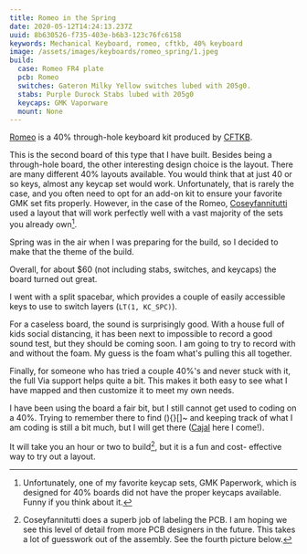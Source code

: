 ```yaml
---
title: Romeo in the Spring
date: 2020-05-12T14:24:13.237Z
uuid: 8b630526-f735-403e-b6b3-123c76fc6158
keywords: Mechanical Keyboard, romeo, cftkb, 40% keyboard
image: /assets/images/keyboards/romeo_spring/1.jpeg
build:
  case: Romeo FR4 plate
  pcb: Romeo
  switches: Gateron Milky Yellow switches lubed with 205g0.
  stabs: Purple Durock Stabs lubed with 205g0
  keycaps: GMK Vaporware
  mount: None
---
```


[Romeo](https://www.cftkb.com/shop/romeo) is a 40% through-hole keyboard kit produced by [CFTKB](https://www.cftkb.com).

This is the second board of this type that I have built. Besides being a through-hole board, the other interesting design choice is the layout. There are many different 40% layouts available. You would think that at just 40 or so keys, almost any keycap set would work. Unfortunately, that is rarely the case, and you often need to opt for an add-on kit to ensure your favorite GMK set fits properly. However, in the case of the Romeo, [Coseyfannitutti](https://github.com/coseyfannitutti) used a layout that will work perfectly well with a vast majority of the sets you already own[^1].

Spring was in the air when I was preparing for the build, so I decided to make that the theme of the build.

Overall, for about \$60 (not including stabs, switches, and keycaps) the board turned out great.

I went with a split spacebar, which provides a couple of easily accessible keys to use to switch layers (`LT(1, KC_SPC)`).

For a caseless board, the sound is surprisingly good. With a house full of kids social distancing, it has been next to impossible to record a good sound test, but they should be coming soon. I am going to try to record with and without the foam. My guess is the foam what's pulling this all together.

Finally, for someone who has tried a couple 40%'s and never stuck with it, the full Via support helps quite a bit. This makes it both easy to see what I have mapped and then customize it to meet my own needs.

I have been using the board a fair bit, but I still cannot get used to coding on a 40%. Trying to remember there to find \(\)\{\}\[\]\~ and keeping track of what I am coding is still a bit much, but I will get there ([Cajal](https://www.walletburner.co/pages/cajal-information) here I come!).

It will take you an hour or two to build[^2], but it is a fun and cost- effective way to try out a layout.

[^1]: Unfortunately, one of my favorite keycap sets, GMK Paperwork, which is designed for 40% boards did not have the proper keycaps available. Funny if you think about it.
[^2]: Coseyfannitutti does a superb job of labeling the PCB. I am hoping we see this level of detail from more PCB designers in the future. This takes a lot of guesswork out of the assembly. See the fourth picture below.

